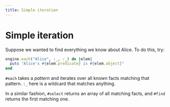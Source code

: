 ```yaml
---
title: Simple iteration
---
```


# Simple iteration

Suppose we wanted to find everything we know about Alice. To do this, try:

```ruby
engine.each("Alice", :_, :_) do |elem|
  puts "Alice's #{elem.predicate} is #{elem.object}"
end
```

`#each` takes a _pattern_ and iterates over all known facts matching that pattern. `:_` here is a wildcard that matches anything.

In a similar fashion, `#select` returns an array of all matching facts, and `#find` returns the first matching one.
